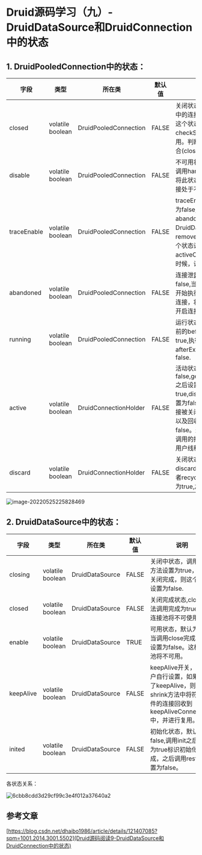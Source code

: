 # Druid源码学习（九）-DruidDataSource和DruidConnection中的状态

## 1. DruidPooledConnection中的状态：

| 字段        | 类型             | 所在类                | 默认值 | 说明                                                         |
| ----------- | ---------------- | --------------------- | ------ | ------------------------------------------------------------ |
| closed      | volatile boolean | DruidPooledConnection | FALSE  | 关闭状态，recycle到连接池中的连接会修改为true。但是这个状态通常只在checkStateInternal中单独使用。判断连接是否关闭需要结合(closed or disable) |
| disable     | volatile boolean | DruidPooledConnection | FALSE  | 不可用状态，当连接出现异常调用handleFatalError之后，将此状态设置为true.之后连接处于不可用状态。 |
| traceEnable | volatile boolean | DruidPooledConnection | FALSE  | traceEnable跟踪开关，默认为false,这个开关配合abandoned使用，当DruidDataSource开启removeAbandoned之后，这个状态设置为true,当连接从activeConnections中取出的时候，设置为false. |
| abandoned   | volatile boolean | DruidPooledConnection | FALSE  | 连接泄露检测状态，默认为false,当removeAbandoned开始执行之后，对符合条件的连接，将其设置为true的时候开启连接泄露检测。 |
| running     | volatile boolean | DruidPooledConnection | FALSE  | 运行状态，执行Statement之前的beforeExecute设置为true,执行完成之后afterExecute方法设置为false. |
| active      | volatile boolean | DruidConnectionHolder | FALSE  | 活动状态,默认值为false,getConnectionInternal之后设置为true,discardConnection设置为false,recycle如果物理连接被关闭或者测试连接不通，以及回收成功，都修改为false。这是连接被用户线程调用的持有状态。标识连接被用户线程持有。 |
| discard     | volatile boolean | DruidConnectionHolder | FALSE  | 关闭状态，默认为false,调用discardConnection方法 或者recycle出现异常的时候改为true,之后关闭连接， |

![image-20220525225828469](https://abelsun-1256449468.cos.ap-beijing.myqcloud.com/image/image-20220525225828469.png)



## 2. DruidDataSource中的状态：

| 字段      | 类型             | 所在类          | 默认值 | 说明                                                         |
| --------- | ---------------- | --------------- | ------ | ------------------------------------------------------------ |
| closing   | volatile boolean | DruidDataSource | FALSE  | 关闭中状态，调用close方法设置为true，如果关闭完成，则这个状态设置为false. |
| closed    | volatile boolean | DruidDataSource | FALSE  | 关闭完成状态,close方法调用完成为true.这样连接池将不可使用。  |
| enable    | volatile boolean | DruidDataSource | TRUE   | 可用状态，默认为true,当调用close完成之后，设置为false。这样连接池将不可用。 |
| keepAlive | volatile boolean | DruidDataSource | FALSE  | keepAlive开关，由用户自行设置，如果开启了keepAlive，则在shrink方法中将符合条件的连接回收到keepAliveConnections中，并进行复用。 |
| inited    | volatile boolean | DruidDataSource | FALSE  | 初始化状态，默认为false,调用init之后设置为true标识初始化完成，之后调用restart设置为false。 |

各状态关系：

![6cbb8cdd3d29cf99c3e4f012a37640a2](https://abelsun-1256449468.cos.ap-beijing.myqcloud.com/image/6cbb8cdd3d29cf99c3e4f012a37640a2.png)

## 参考文章

[https://blog.csdn.net/dhaibo1986/article/details/121407085?spm=1001.2014.3001.5502](Druid源码阅读9-DruidDataSource和DruidConnection中的状态)